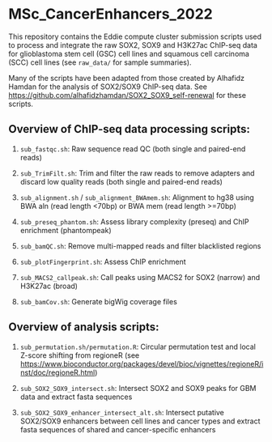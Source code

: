 # MSc_CancerEnhancers_2022
This repository contains the Eddie compute cluster submission scripts used to process and integrate the raw SOX2, SOX9 and H3K27ac ChIP-seq data for glioblastoma stem cell (GSC) cell lines and squamous cell carcinoma (SCC) cell lines (see ```raw_data/``` for sample summaries).

Many of the scripts have been adapted from those created by Alhafidz Hamdan for the analysis of SOX2/SOX9 ChIP-seq data. See https://github.com/alhafidzhamdan/SOX2_SOX9_self-renewal for these scripts.

## Overview of ChIP-seq data processing scripts:

1. ```sub_fastqc.sh```: Raw sequence read QC (both single and paired-end reads)

2. ```sub_TrimFilt.sh```: Trim and filter the raw reads to remove adapters and discard low quality reads (both single and paired-end reads) 

3. ```sub_alignment.sh``` / ```sub_alignment_BWAmem.sh```: Alignment to hg38 using BWA aln (read length <70bp) or BWA mem (read length >=70bp)

4. ```sub_preseq_phantom.sh```: Assess library complexity (preseq) and ChIP enrichment (phantompeak)

5. ```sub_bamQC.sh```: Remove multi-mapped reads and filter blacklisted regions 

6. ```sub_plotFingerprint.sh```: Assess ChIP enrichment

7. ```sub_MACS2_callpeak.sh```: Call peaks using MACS2 for SOX2 (narrow) and H3K27ac (broad)

8. ```sub_bamCov.sh```: Generate bigWig coverage files

## Overview of analysis scripts:

1. ```sub_permutation.sh/permutation.R```: Circular permutation test and local Z-score shifting from regioneR (see https://www.bioconductor.org/packages/devel/bioc/vignettes/regioneR/inst/doc/regioneR.html)

2. ```sub_SOX2_SOX9_intersect.sh```: Intersect SOX2 and SOX9 peaks for GBM data and extract fasta sequences 

3. ```sub_SOX2_SOX9_enhancer_intersect_alt.sh```: Intersect putative SOX2/SOX9 enhancers between cell lines and cancer types and extract fasta sequences of shared and cancer-specific enhancers
